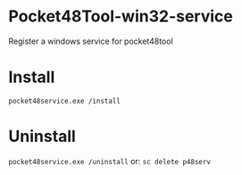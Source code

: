 # Pocket48Tool-win32-service
Register a windows service for pocket48tool

# Install
`pocket48service.exe /install`

# Uninstall
`pocket48service.exe /uninstall`
or:
`sc delete p48serv`

